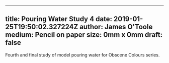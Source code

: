 
---
title: Pouring Water Study 4
date: 2019-01-25T19:50:02.327224Z
author: James O'Toole
medium: Pencil on paper
size: 0mm x 0mm
draft: false
---

Fourth and final study of model pouring water for Obscene Colours series.
